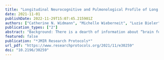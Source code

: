 ```yaml
---
title: "Longitudinal Neurocognitive and Pulmonological Profile of Long COVID-19: Protocol for the COVIMMUNE-Clin Study"
date: 2021-11-01
publishDate: 2022-11-29T15:07:45.215901Z
authors: ["Catherine N. Widmann", "Michelle Wieberneit", "Luzie Bieler", "Sarah Bernsen", "Robin Gräfenkämper", "Frederic Brosseron", "Carsten Schmeel", "Pawel Tacik", "Dirk Skowasch", "Alexander Radbruch", "Michael T. Heneka"]
publication_types: ["2"]
abstract: "Background: There is a dearth of information about “brain fog,” characterized by concentration, word-finding, or memory problems, which has been listed in the new World Health Organization provisional classification “U09.9 Post-COVID-19 Condition.” Moreover, the extent to which these symptoms may be associated with neurological, pulmonary, or psychiatric difficulties is unclear. Objective: This ongoing cohort study aims to carefully assess neurocognitive function in the context of the neurological, psychiatric, and pulmonary sequelae of SARS-CoV-2 infection among patients with asymptomatic/mild and severe cases of COVID-19 after remission, including actively recruited healthy controls. Methods: A total of 150 participants will be included in this pilot study. The cohort will comprise patients who tested positive for SARS-CoV-2 infection with either an asymptomatic course or a mild course defined as no symptoms except for olfactory and taste dysfunction (n=50), patients who tested positive for SARS-CoV-2 infection with a severe disease course (n=50), and a healthy control group (n=50) with similar age and sex distribution based on frequency matching. A comprehensive neuropsychological assessment will be performed comprising nuanced aspects of complex attention, including language, executive function, verbal and visual learning, and memory. Psychiatric, personality, social and lifestyle factors, sleep, and fatigue will be evaluated. Brain magnetic resonance imaging, neurological and physical assessment, and pulmonological and lung function examinations (including body plethysmography, diffusion capacity, clinical assessments, and questionnaires) will also be performed. Three visits are planned with comprehensive testing at the baseline and 12-month visits, along with brief neurological and neuropsychological examinations at the 6-month assessment. Blood-based biomarkers of neurodegeneration will be quantified at baseline and 12-month follow-up. Results: At the time of submission, the study had begun recruitment through telephone and in-person screenings. The first patient was enrolled in the study at the beginning of April 2021. Interim data analysis of baseline information is expected to be complete by December 2021 and study completion is expected at the end of December 2022. Preliminary group comparisons indicate worse word list learning, short- and long-delayed verbal recall, and verbal recognition in both patient cohorts compared with those of the healthy control group, adjusted for age and sex. Initial volumetric comparisons show smaller grey matter, frontal, and temporal brain volumes in both patient groups compared with those of healthy controls. These results are quite robust but are neither final nor placed in the needed context intended at study completion. Conclusions: To the best of our knowledge, this is the first study to include objective and comprehensive longitudinal analyses of neurocognitive sequelae of COVID-19 in an extreme group comparison stratified by disease severity with healthy controls actively recruited during the pandemic. Results from this study will contribute to the nascent literature on the prolonged effects of COVID-19 on neurocognitive performance via our coassessment of neuroradiological, neurological, pulmonary, psychiatric, and lifestyle factors. Trial Registration: International Clinical Trials Registry Platform DRKS00023806; https://trialsearch.who.int/Trial2.aspx?TrialID=DRKS00023806"
featured: false
publication: "*JMIR Research Protocols*"
url_pdf: "https://www.researchprotocols.org/2021/11/e30259"
doi: "10.2196/30259"
---
```


